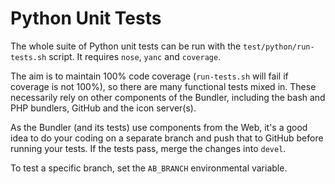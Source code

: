 Python Unit Tests
=================

The whole suite of Python unit tests can be run with the `test/python/run-tests.sh` script. It requires `nose`, `yanc` and `coverage`.

The aim is to maintain 100% code coverage (`run-tests.sh` will fail if coverage is not 100%), so there are many functional tests mixed in. These necessarily rely on other components of the Bundler, including the bash and PHP bundlers, GitHub and the icon server(s).

As the Bundler (and its tests) use components from the Web, it's a good idea to do your coding on a separate branch and push that to GitHub before running your tests. If the tests pass, merge the changes into `devel`.

To test a specific branch, set the `AB_BRANCH` environmental variable.
